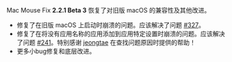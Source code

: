 Mac Mouse Fix __2.2.1 Beta 3__ 恢复了对旧版 macOS 的兼容性及其他改进。

- 修复了在旧版 macOS 上启动时崩溃的问题。应该解决了问题 [#327](https://github.com/noah-nuebling/mac-mouse-fix/issues/327)。
- 修复了在将没有应用名称的应用添加到应用特定设置时崩溃的问题。应该解决了问题 [#241](https://github.com/noah-nuebling/mac-mouse-fix/issues/241)。特别感谢 [jeongtae](https://github.com/jeongtae) 在查找问题原因时提供的帮助！
- 更多小bug修复和底层改进。